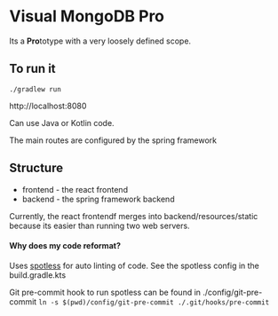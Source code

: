# Visual MongoDB Pro

Its a **Pro**totype with a very loosely defined scope.


## To run it
```
./gradlew run
```

http://localhost:8080

Can use Java or Kotlin code.

The main routes are configured by the spring framework

## Structure

 * frontend - the react frontend
 * backend - the spring framework backend

Currently, the react frontendf merges into backend/resources/static because its easier than running two web servers.


#### Why does my code reformat?

Uses [spotless](https://github.com/diffplug/spotless/tree/main/plugin-gradle) for auto linting of code.
See the spotless config in the build.gradle.kts

Git pre-commit hook to run spotless can be found in ./config/git-pre-commit
`ln -s $(pwd)/config/git-pre-commit ./.git/hooks/pre-commit`
